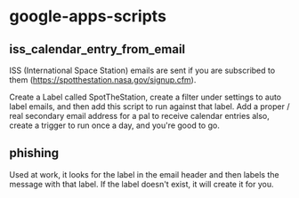 # google-apps-scripts

## iss_calendar_entry_from_email
ISS (International Space Station) emails are sent if you are subscribed to them (https://spotthestation.nasa.gov/signup.cfm).

Create a Label called SpotTheStation, create a filter under settings to auto label emails, and then add this script to run against that label.  Add a proper / real secondary email address for a pal to receive calendar entries also, create a trigger to run once a day, and you're good to go.

## phishing

Used at work, it looks for the label in the email header and then labels the message with that label.  If the label doesn't exist, it will create it for you.
